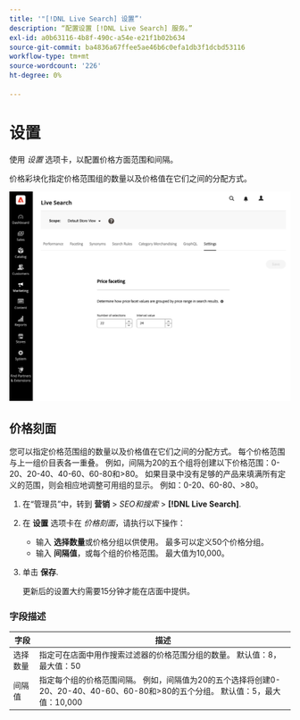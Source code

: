 ```yaml
---
title: '"[!DNL Live Search] 设置”'
description: “配置设置 [!DNL Live Search] 服务。”
exl-id: a0b63116-4b8f-490c-a54e-e21f1b02b634
source-git-commit: ba4836a67ffee5ae46b6c0efa1db3f1dcbd53116
workflow-type: tm+mt
source-wordcount: '226'
ht-degree: 0%

---
```


# 设置

使用 *设置* 选项卡，以配置价格方面范围和间隔。

价格彩块化指定价格范围组的数量以及价格值在它们之间的分配方式。

![设置](assets/settings.png)

## 价格刻面

您可以指定价格范围组的数量以及价格值在它们之间的分配方式。 每个价格范围与上一组价目表各一重叠。 例如，间隔为20的五个组将创建以下价格范围：0-20、20-40、40-60、60-80和>80。 如果目录中没有足够的产品来填满所有定义的范围，则会相应地调整可用组的显示。 例如：0-20、60-80、>80。

1. 在“管理员”中，转到 **营销** > *SEO和搜索* > **[!DNL Live Search]**.
1. 在 **设置** 选项卡在 *价格刻面*，请执行以下操作：
   * 输入 **选择数量**&#x200B;或价格分组以供使用。 最多可以定义50个价格分组。
   * 输入 **间隔值**，或每个组的价格范围。 最大值为10,000。
1. 单击 **保存**.

   更新后的设置大约需要15分钟才能在店面中提供。

### 字段描述

| 字段 | 描述 |
|--- |--- |
| 选择数量 | 指定可在店面中用作搜索过滤器的价格范围分组的数量。 默认值：8，最大值：50 |
| 间隔值 | 指定每个组的价格范围间隔。 例如，间隔值为20的五个选择将创建0-20、20-40、40-60、60-80和>80的五个分组。 默认值：5，最大值：10,000 |
